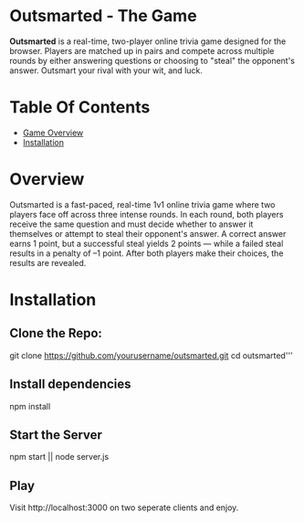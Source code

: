 # Outsmarted - The Game

**Outsmarted** is a real-time, two-player online trivia game designed for the browser. Players are matched up in pairs and compete across multiple rounds by either answering questions or choosing to "steal" the opponent's answer. Outsmart your rival with your wit, and luck.

# Table Of Contents
- [Game Overview](#Overview)
- [Installation](#Installation)

# Overview

Outsmarted is a fast-paced, real-time 1v1 online trivia game where two players face off across three intense rounds. In each round, both players receive the same question and must decide whether to answer it themselves or attempt to steal their opponent's answer. A correct answer earns 1 point, but a successful steal yields 2 points — while a failed steal results in a penalty of –1 point. After both players make their choices, the results are revealed.


# Installation

## Clone the Repo:

git clone https://github.com/yourusername/outsmarted.git
cd outsmarted'''

## Install dependencies

npm install

## Start the Server

npm start || node server.js

## Play
Visit http://localhost:3000 on two seperate clients and enjoy.
